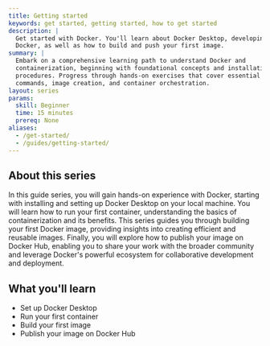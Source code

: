 ```yaml
---
title: Getting started
keywords: get started, getting started, how to get started
description: |
  Get started with Docker. You'll learn about Docker Desktop, developing with
  Docker, as well as how to build and push your first image.
summary: |
  Embark on a comprehensive learning path to understand Docker and
  containerization, beginning with foundational concepts and installation
  procedures. Progress through hands-on exercises that cover essential Docker
  commands, image creation, and container orchestration.
layout: series
params:
  skill: Beginner
  time: 15 minutes
  prereq: None
aliases:
  - /get-started/
  - /guides/getting-started/
---
```


## About this series

In this guide series, you will gain hands-on experience with Docker, starting
with installing and setting up Docker Desktop on your local machine. You will
learn how to run your first container, understanding the basics of
containerization and its benefits. This series guides you through building your
first Docker image, providing insights into creating efficient and reusable
images. Finally, you will explore how to publish your image on Docker Hub,
enabling you to share your work with the broader community and leverage
Docker's powerful ecosystem for collaborative development and deployment.

## What you'll learn

- Set up Docker Desktop
- Run your first container
- Build your first image
- Publish your image on Docker Hub
